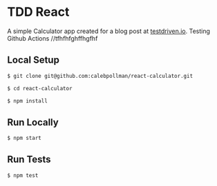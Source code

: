 # TDD React

A simple Calculator app created for a blog post at [testdriven.io](https://testdriven.io/blog/tdd-with-react-jest-and-enzyme-part-one/).
Testing Github Actions
//tfhfhfghffhgfhf
## Local Setup

```sh
$ git clone git@github.com:calebpollman/react-calculator.git
```

```sh
$ cd react-calculator
```

```sh
$ npm install
```

## Run Locally

```sh
$ npm start
```

## Run Tests

```sh
$ npm test
```
